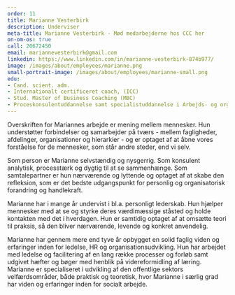 ```yaml
---
order: 11
title: Marianne Vesterbirk
description: Underviser
meta-title: Marianne Vesterbirk - Mød medarbejderne hos CCC her
on-om-os: true
call: 20672450
email: mariannevesterbirk@gmail.com
linkedin: https://www.linkedin.com/in/marianne-vesterbirk-874b977/
image: /images/about/employees/marianne.png
small-portrait-image: /images/about/employees/marianne-small.png
edu:
- Cand. scient. adm.
- Internationalt certificeret coach, (ICC) 
- Stud. Master of Business Coaching (MBC)  
- Proceskonsulentuddannelse samt specialistuddannelse i Arbejds- og organisationspsykologi, ved erhvervspsykolog Vibe Strøier  
---
```

Overskriften for Mariannes arbejde er mening mellem mennesker. Hun understøtter forbindelser og samarbejder på tværs - mellem fagligheder, afdelinger, organisationer og hierarkier - og er optaget af at åbne vores forståelse for de mennesker, som står andre steder, end vi selv.  

Som person er Marianne selvstændig og nysgerrig. Som konsulent analytisk, processtærk og dygtig til at se sammenhænge. Som samtalepartner er hun nærværende og lyttende og optaget af at skabe den refleksion, som er det bedste udgangspunkt for personlig og organisatorisk forandring og handlekraft.  

Marianne har i mange år undervist i bl.a. personligt lederskab. Hun hjælper mennesker med at se og styrke deres værdimæssige ståsted og holde kontakten med det i hverdagen. Hun er samtidig optaget af at omsætte teori til praksis, så den bliver nærværende, levende og konkret anvendelig.  

Marianne har gennem mere end tyve år opbygget en solid faglig viden og erfaringer inden for ledelse, HR og organisationsudvikling. Hun har arbejdet med ledelse og facilitering af en lang række processer og forløb samt udgivet hæfter og bøger med henblik på videreformidling af læring. Marianne er specialiseret i udvikling af den offentlige sektors velfærdsområder, både praktisk og teoretisk, hvor Marianne i særlig grad har viden og erfaringer inden for socialt arbejde.